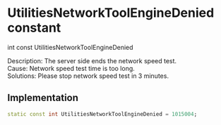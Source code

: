 


# UtilitiesNetworkToolEngineDenied constant







int const UtilitiesNetworkToolEngineDenied
  




<p>Description: The server side ends the network speed test. <br>Cause: Network speed test time is too long. <br> Solutions: Please stop network speed test in 3 minutes.</p>



## Implementation

```dart
static const int UtilitiesNetworkToolEngineDenied = 1015004;
```







